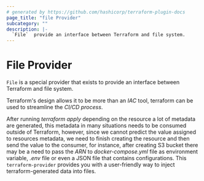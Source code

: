 ```yaml
---
# generated by https://github.com/hashicorp/terraform-plugin-docs
page_title: "file Provider"
subcategory: ""
description: |-
  `File`  provide an interface between Terraform and file system.
---
```


# File Provider

`File` is a special provider that exists to provide an interface between Terraform and file system.

Terraform's design allows it to be more than an _IAC_ tool, terraform can be used to streamline the _CI/CD process_. 

After running _terraform apply_ depending on the resource a lot of metadata are generated, this metadata in many situations needs to be consumed outside of Terraform, however, since we cannot predict the value assigned to resources metadata, we need to finish creating the resource and then send the value to the consumer, for instance, after creating S3 bucket there may be a need to pass the _ARN_ to _docker-compose.yml_ file as environment variable, _.env_ file or even a JSON file that contains configurations. This `terraform-provider` provides you with a user-friendly way to inject terraform-generated data into files.




